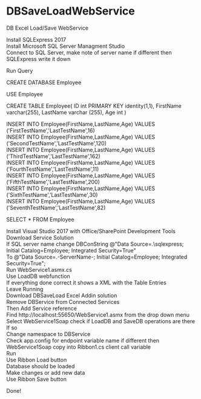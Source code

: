 # DBSaveLoadWebService  
DB Excel Load/Save WebService  

Install SQLExpress 2017  
Install Microsoft SQL Server Managment Studio  
Connect to SQL Server, make note of server name if different then SQLExpress write it down  

Run Query

CREATE DATABASE Employee

USE Employee

CREATE TABLE Employee(
ID int PRIMARY KEY identity(1,1),
FirstName varchar(255),
LastName varchar (255),
Age int
)

INSERT INTO Employee(FirstName,LastName,Age) VALUES ('FirstTestName','LastTestName',16)  
INSERT INTO Employee(FirstName,LastName,Age) VALUES ('SecondTestName','LastTestName',120)  
INSERT INTO Employee(FirstName,LastName,Age) VALUES ('ThirdTestName','LastTestName',162)  
INSERT INTO Employee(FirstName,LastName,Age) VALUES ('FourthTestName','LastTestName',11)  
INSERT INTO Employee(FirstName,LastName,Age) VALUES ('FifthTestName','LastTestName',200)  
INSERT INTO Employee(FirstName,LastName,Age) VALUES ('SixthTestName','LastTestName',30)  
INSERT INTO Employee(FirstName,LastName,Age) VALUES ('SeventhTestName','LastTestName',82)  


SELECT * FROM Employee

Install Visual Studio 2017 with Office/SharePoint Development Tools  
Download Service Solution  
If SQL server name change DBConString @"Data Source=.\sqlexpress; Initial Catalog=Employee; Integrated Security=True"  
To @"Data Source=.\-ServerName-; Initial Catalog=Employee; Integrated Security=True";  
Run WebService1.asmx.cs  
Use LoadDB webfunction  
If everything done correct it shows a XML with the Table Entries  
Leave Running  
Download DBSaveLoad Excel Addin solution  
Remove DBService from Connected Services  
Then Add Service reference  
Find http://localhost:55650/WebService1.asmx from the drop down menu  
Select WebService1Soap check if LoadDB and SaveDB operations are there  
If so  
Change namespace to DBService  
Check app.config for endpoint variable name if different then WebService1Soap copy into Ribbon1.cs client call variable  
Run  
Use Ribbon Load button  
Database should be loaded  
Make changes or add new data  
Use Ribbon Save button  

Done!
